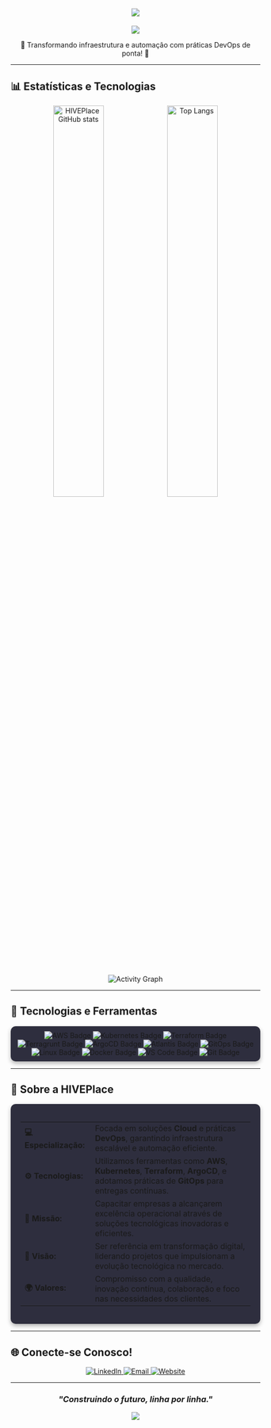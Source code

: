 <h1 align="center">
  <a href="https://git.io/typing-svg">
    <img src="https://readme-typing-svg.demolab.com/?lines=Bem-vindo+à+HIVEPlace!;Excelência+em+Soluções+Cloud+e+DevOps!&center=true&width=500&height=50">
  </a>
</h1>

<div align="center">
  <img src="https://capsule-render.vercel.app/api?type=waving&color=7B42BC&height=100&section=header"/>
</div>

<p align="center">🚀 Transformando infraestrutura e automação com práticas DevOps de ponta! 🚀</p>

---

## 📊 Estatísticas e Tecnologias

<div align="center">
  <img src="https://github-readme-stats.vercel.app/api?username=HIVEPlace&show_icons=true&theme=dracula&hide_border=true" alt="HIVEPlace GitHub stats" width="45%" style="border-radius: 10px;"/>
  <img src="https://github-readme-stats.vercel.app/api/top-langs/?username=HIVEPlace&hide_progress=true&theme=dracula&layout=compact&hide_border=true" alt="Top Langs" width="45%" style="border-radius: 10px;"/>
</div>

<div align="center">
  <img src="https://github-readme-activity-graph.vercel.app/graph?username=HIVEPlace&theme=dracula&bg_color=282a36&hide_border=true" alt="Activity Graph"/>
</div>

---

## 🚀 Tecnologias e Ferramentas

<div align="center" style="padding: 10px; background: #2e2e3e; border-radius: 10px; box-shadow: 0 4px 8px rgba(0, 0, 0, 0.3);">
  <img src="https://img.shields.io/badge/AWS-232F3E?style=for-the-badge&logo=amazon-aws&logoColor=white" alt="AWS Badge" />
  <img src="https://img.shields.io/badge/Kubernetes-326CE5?style=for-the-badge&logo=kubernetes&logoColor=white" alt="Kubernetes Badge" />
  <img src="https://img.shields.io/badge/Terraform-7B42BC?style=for-the-badge&logo=terraform&logoColor=white" alt="Terraform Badge" />
  <img src="https://img.shields.io/badge/Terragrunt-222222?style=for-the-badge&logo=terraform&logoColor=white" alt="Terragrunt Badge" />
  <img src="https://img.shields.io/badge/ArgoCD-EA4C89?style=for-the-badge&logo=argo&logoColor=white" alt="ArgoCD Badge" />
  <img src="https://img.shields.io/badge/Atlantis-02A7D8?style=for-the-badge&logo=terraform&logoColor=white" alt="Atlantis Badge" />
  <img src="https://img.shields.io/badge/GitOps-000000?style=for-the-badge&logo=git&logoColor=white" alt="GitOps Badge" />
  <img src="https://img.shields.io/badge/Linux-FCC624?style=for-the-badge&logo=linux&logoColor=black" alt="Linux Badge" />
  <img src="https://img.shields.io/badge/Docker-2496ED?style=for-the-badge&logo=docker&logoColor=white" alt="Docker Badge" />
  <img src="https://img.shields.io/badge/VS%20Code-007ACC?style=for-the-badge&logo=visual-studio-code&logoColor=white" alt="VS Code Badge" />
  <img src="https://img.shields.io/badge/Git-F05032?style=for-the-badge&logo=git&logoColor=white" alt="Git Badge" />
</div>

---

## 🌱 Sobre a HIVEPlace

<div align="center" style="padding: 20px; background: #2e2e3e; border-radius: 10px; box-shadow: 0 4px 8px rgba(0, 0, 0, 0.3);">
  <table align="center">
    <tr>
      <td><strong>💻 Especialização:</strong></td>
      <td>Focada em soluções <strong>Cloud</strong> e práticas <strong>DevOps</strong>, garantindo infraestrutura escalável e automação eficiente.</td>
    </tr>
    <tr>
      <td><strong>⚙️ Tecnologias:</strong></td>
      <td>Utilizamos ferramentas como <strong>AWS</strong>, <strong>Kubernetes</strong>, <strong>Terraform</strong>, <strong>ArgoCD</strong>, e adotamos práticas de <strong>GitOps</strong> para entregas contínuas.</td>
    </tr>
    <tr>
      <td><strong>🚀 Missão:</strong></td>
      <td>Capacitar empresas a alcançarem excelência operacional através de soluções tecnológicas inovadoras e eficientes.</td>
    </tr>
    <tr>
      <td><strong>🎯 Visão:</strong></td>
      <td>Ser referência em transformação digital, liderando projetos que impulsionam a evolução tecnológica no mercado.</td>
    </tr>
    <tr>
      <td><strong>🌍 Valores:</strong></td>
      <td>Compromisso com a qualidade, inovação contínua, colaboração e foco nas necessidades dos clientes.</td>
    </tr>
  </table>
</div>

---

## 🌐 Conecte-se Conosco!

<div align="center">
  <a href="https://www.linkedin.com/company/hiveplace" target="_blank">
    <img src="https://img.shields.io/badge/LinkedIn-0A66C2?style=for-the-badge&logo=linkedin&logoColor=white" alt="LinkedIn">
  </a>
  <a href="mailto:contact@hiveplace.com" target="_blank">
    <img src="https://img.shields.io/badge/Email-D14836?style=for-the-badge&logo=gmail&logoColor=white" alt="Email">
  </a>
  <a href="https://www.hiveplace.com" target="_blank">
    <img src="https://img.shields.io/badge/Website-4285F4?style=for-the-badge&logo=google-chrome&logoColor=white" alt="Website">
  </a>
</div>

---

<div align="center">
  <h3><em> "Construindo o futuro, linha por linha." </em></h3>
</div>

<div align="center">
  <img src="https://capsule-render.vercel.app/api?type=waving&color=7B42BC&height=100&section=footer"/>
</div>
